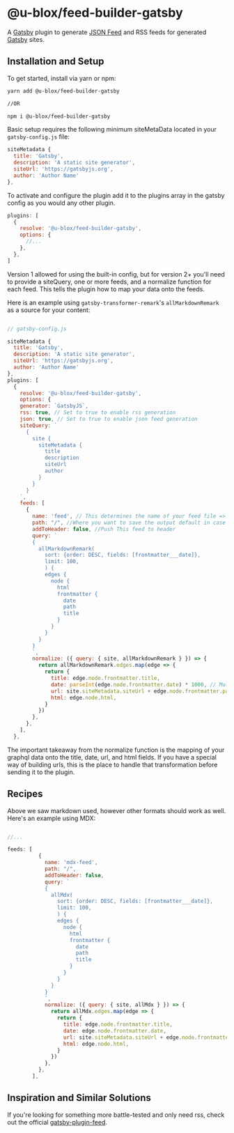 # @u-blox/feed-builder-gatsby

A [Gatsby](https://gatsbyjs.org) plugin to generate [JSON Feed](https://jsonfeed.org/) and RSS feeds for generated [Gatsby](https://gatsbyjs.org) sites.

## Installation and Setup

To get started, install via yarn or npm:

```bash
yarn add @u-blox/feed-builder-gatsby

//OR

npm i @u-blox/feed-builder-gatsby


```

Basic setup requires the following minimum siteMetaData located in your `gatsby-config.js` file:

```js
siteMetadata {
  title: 'Gatsby',
  description: 'A static site generator',
  siteUrl: 'https://gatsbyjs.org',
  author: 'Author Name'
},
```

To activate and configure the plugin add it to the plugins array in the gatsby config as you would any other plugin.

```js
plugins: [
  {
    resolve: '@u-blox/feed-builder-gatsby',
    options: {
      //...
    },
  },
]
```

Version 1 allowed for using the built-in config, but for version 2+ you'll need to provide a siteQuery, one or more feeds, and a normalize function for each feed. This tells the plugin how to map your data onto the feeds.

Here is an example using `gatsby-transformer-remark`'s `allMarkdownRemark` as a source for your content:

```javascript

// gatsby-config.js

siteMetadata {
  title: 'Gatsby',
  description: 'A static site generator',
  siteUrl: 'https://gatsbyjs.org',
  author: 'Author Name'
},
plugins: [
  {
    resolve: '@u-blox/feed-builder-gatsby',
    options: {
    generator: `GatsbyJS`,
    rss: true, // Set to true to enable rss generation
    json: true, // Set to true to enable json feed generation
    siteQuery: `
      {
        site {
          siteMetadata {
            title
            description
            siteUrl
            author
          }
        }
      }
    `,
    feeds: [
      {
        name: 'feed', // This determines the name of your feed file => feed.json & feed.xml
        path: "/", //Where you want to save the output default in case of / or empty it will be public
        addToHeader: false, //Push This feed to header
        query: `
        {
          allMarkdownRemark(
            sort: {order: DESC, fields: [frontmatter___date]},
            limit: 100,
            ) {
            edges {
              node {
                html
                frontmatter {
                  date
                  path
                  title
                }
              }
            }
          }
        }
        `,
        normalize: ({ query: { site, allMarkdownRemark } }) => {
          return allMarkdownRemark.edges.map(edge => {
            return {
              title: edge.node.frontmatter.title,
              date: parseInt(edge.node.frontmatter.date) * 1000, // Multiply In case you have unix timestamp
              url: site.siteMetadata.siteUrl + edge.node.frontmatter.path,
              html: edge.node.html,
            }
          })
        },
      },
    ],
  },
```

The important takeaway from the normalize function is the mapping of your graphql data onto the title, date, url, and html fields. If you have a special way of building urls, this is the place to handle that transformation before sending it to the plugin.

## Recipes

Above we saw markdown used, however other formats should work as well. Here's an example using MDX:

```js

//...

feeds: [
          {
            name: 'mdx-feed',
            path: "/",
            addToHeader: false,
            query: `
            {
              allMdx(
                sort: {order: DESC, fields: [frontmatter___date]},
                limit: 100,
                ) {
                edges {
                  node {
                    html
                    frontmatter {
                      date
                      path
                      title
                    }
                  }
                }
              }
            }
            `,
            normalize: ({ query: { site, allMdx } }) => {
              return allMdx.edges.map(edge => {
                return {
                  title: edge.node.frontmatter.title,
                  date: edge.node.frontmatter.date,
                  url: site.siteMetadata.siteUrl + edge.node.frontmatter.path,
                  html: edge.node.html,
                }
              })
            },
          },
        ],

```

## Inspiration and Similar Solutions

If you're looking for something more battle-tested and only need rss, check out the official [gatsby-plugin-feed](https://www.gatsbyjs.org/packages/gatsby-plugin-feed/).
